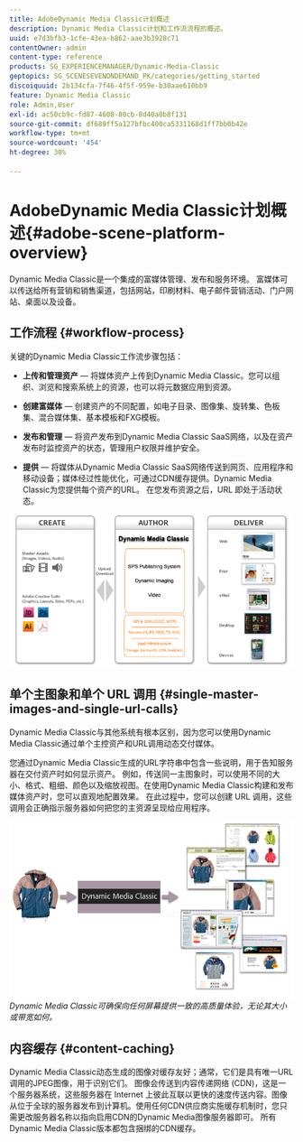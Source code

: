 ```yaml
---
title: AdobeDynamic Media Classic计划概述
description: Dynamic Media Classic计划和工作流流程的概述。
uuid: e7d3bfb3-1cfe-43ea-b862-aae3b3928c71
contentOwner: admin
content-type: reference
products: SG_EXPERIENCEMANAGER/Dynamic-Media-Classic
geptopics: SG_SCENESEVENONDEMAND_PK/categories/getting_started
discoiquuid: 2b134cfa-7f46-4f5f-959e-b30aae610bb9
feature: Dynamic Media Classic
role: Admin,User
exl-id: ac50cb9c-fd87-4608-80cb-8d40a0b8f131
source-git-commit: df689ff5a127bfbc400ca5331168d1ff7bb0b42e
workflow-type: tm+mt
source-wordcount: '454'
ht-degree: 30%

---
```


# AdobeDynamic Media Classic计划概述{#adobe-scene-platform-overview}

Dynamic Media Classic是一个集成的富媒体管理、发布和服务环境。 富媒体可以传送给所有营销和销售渠道，包括网站，印刷材料、电子邮件营销活动、门户网站、桌面以及设备。

## 工作流程 {#workflow-process}

关键的Dynamic Media Classic工作流步骤包括：

* **上传和管理资产**  — 将媒体资产上传到Dynamic Media Classic。您可以组织、浏览和搜索系统上的资源，也可以将元数据应用到资源。

* **创建富媒体**  — 创建资产的不同配置，如电子目录、图像集、旋转集、色板集、混合媒体集、基本模板和FXG模板。

* **发布和管理**  — 将资产发布到Dynamic Media Classic SaaS网络，以及在资产发布时监控资产的状态，管理用户权限并维护安全。

* **提供**  — 将媒体从Dynamic Media Classic SaaS网络传送到网页、应用程序和移动设备；媒体经过性能优化，可通过CDN缓存提供。Dynamic Media Classic为您提供每个资产的URL。 在您发布资源之后，URL 即处于活动状态。

![Dynamic Media Classic工作流流程](/help/assets/gs_workflow.png)

## 单个主图象和单个 URL 调用 {#single-master-images-and-single-url-calls}

Dynamic Media Classic与其他系统有根本区别，因为您可以使用Dynamic Media Classic通过单个主控资产和URL调用动态交付媒体。

您通过Dynamic Media Classic生成的URL字符串中包含一些说明，用于告知服务器在交付资产时如何显示资产。 例如，传送同一主图象时，可以使用不同的大小、格式、粗细、颜色以及缩放视图。在使用Dynamic Media Classic构建和发布媒体资产时，您可以直观地配置效果。 在此过程中，您可以创建 URL 调用，这些调用会正确指示服务器如何把您的主资源呈现给应用程序。

![Dynamic Media Classic可以以不同的大小和格式，将相同的主控图像传送给不同的媒体。](/help/assets/gs_dynamic_publishing.png)
*Dynamic Media Classic可确保向任何屏幕提供一致的高质量体验，无论其大小或带宽如何。*

## 内容缓存 {#content-caching}

Dynamic Media Classic动态生成的图像对缓存友好；通常，它们是具有唯一URL调用的JPEG图像，用于识别它们。 图像会传送到内容传递网络 (CDN)，这是一个服务器系统，这些服务器在 Internet 上彼此互联以更快的速度传送内容。图像从位于全球的服务器发布到计算机。使用任何CDN供应商实施缓存机制时，您只需更改服务器名称以指向启用CDN的Dynamic Media图像服务器即可。 所有Dynamic Media Classic版本都包含捆绑的CDN缓存。
